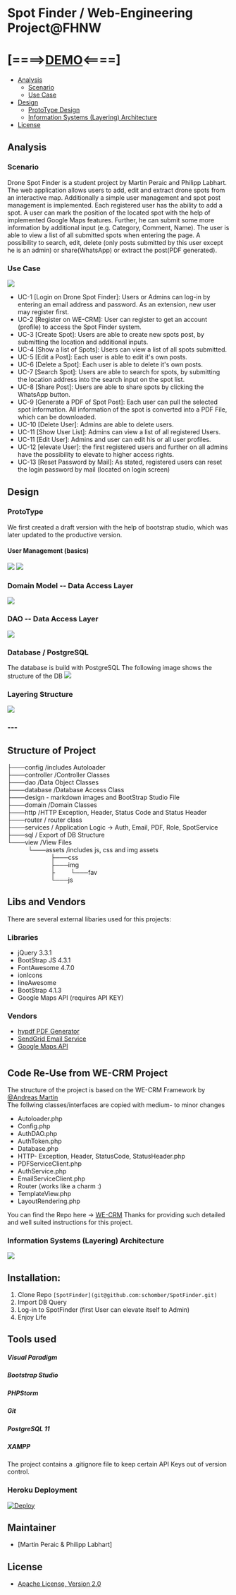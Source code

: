 # Spot Finder / Web-Engineering Project@FHNW
# [====>[DEMO](https://peaceful-cliffs-72446.herokuapp.com)<====]
- [Analysis](#analysis)
    - [Scenario](#scenario)
    - [Use Case](#use-case)
- [Design](#design)
    - [ProtoType Design](#prototype)
    - [Information Systems (Layering) Architecture](#information-systems-layering-architecture)
- [License](#license)

## Analysis

### Scenario
Drone Spot Finder is a student project by Martin Peraic and Philipp Labhart. 
The web application allows users to add, edit and extract drone spots from an interactive map. Additionally a simple user management and spot post management is implemented.
Each registered user has the ability to add a spot. A user can mark the position of the located spot with the help 
of implemented Google Maps features. Further, he can submit some more information by additional input (e.g. Category, Comment, Name). 
The user is able to view a list of all submitted spots when entering the page. A possibility to search, edit,
delete (only posts submitted by this user except he is an admin) or share(WhatsApp) or extract the post(PDF generated).


### Use Case

![](design/UseCaseDSF.png)

- UC-1 [Login on Drone Spot Finder]: Users or Admins can log-in by entering an email address and password. As an extension, new user may register first.
- UC-2 [Register on WE-CRM]: User can register to get an account (profile) to access the Spot Finder system.
- UC-3 [Create Spot]:  Users are able to create new spots post, by submitting the location and additional inputs.
- UC-4 [Show a list of Spots]: Users can view a list of all spots submitted.
- UC-5 [Edit a Post]: Each user is able to edit it's own posts.
- UC-6 [Delete a Spot]: Each user is able to delete it's own posts.
- UC-7 [Search Spot]:  Users are able to search for spots, by submitting the location address into the search input on the spot list.
- UC-8 [Share Post]:  Users are able to share spots by clicking the WhatsApp button.
- UC-9 [Generate a PDF of Spot Post]: Each user can  pull the selected spot information. All information of the spot is converted into a PDF File, which can be downloaded.
- UC-10 [Delete User]: Admins are able to delete users.
- UC-11 [Show User List]: Admins can view a list of all registered Users.
- UC-11 [Edit User]: Admins and user can edit his or all user profiles.
- UC-12 [elevate User]: the first registered users and further on all admins have the possibility to elevate to higher access rights.
- UC-13 [Reset Password by Mail]: As stated, registered users can reset the login password by mail (located on login screen)

## Design

### ProtoType 
We first created a draft version with the help of bootstrap studio, which was later updated to the productive version.
#### User Management (basics)
![](design//register.jpg)
![](design//list_User.jpg)


### Domain Model -- Data Access Layer
![](design//SpotFindeDomainModelr.jpg)

### DAO -- Data Access Layer
![](design//SpotFinderDAO.jpg)

### Database / PostgreSQL
The database is build with PostgreSQL
The following image shows the structure of the DB
![](design//SpotFinderERD.jpg)

### Layering Structure
![](design//SpotFinderPD.jpg)
### ---


## Structure of Project
├───config  /includes Autoloader   
├───controller /Controller Classes   
├───dao  /Data Object Classes  
├───database  /Database Access Class  
├───design  - markdown images and BootStrap Studio File  
├───domain  /Domain Classes  
├───http  /HTTP Exception, Header, Status Code and Status Header  
├───router  / router class  
├───services  / Application Logic -> Auth, Email, PDF, Role, SpotService  
├───sql  / Export of DB Structure  
└───view  /View Files  
&nbsp;&nbsp;&nbsp;&nbsp;&nbsp;&nbsp;&nbsp;&nbsp;&nbsp;&nbsp;&nbsp;&nbsp;└───assets  /includes js, css and img assets  
&nbsp;&nbsp;&nbsp;&nbsp;&nbsp;&nbsp;&nbsp;&nbsp;&nbsp;&nbsp;&nbsp;&nbsp;&nbsp;&nbsp;&nbsp;&nbsp;&nbsp;&nbsp;&nbsp;&nbsp;&nbsp;&nbsp;&nbsp;&nbsp;&nbsp;├───css  
&nbsp;&nbsp;&nbsp;&nbsp;&nbsp;&nbsp;&nbsp;&nbsp;&nbsp;&nbsp;&nbsp;&nbsp;&nbsp;&nbsp;&nbsp;&nbsp;&nbsp;&nbsp;&nbsp;&nbsp;&nbsp;&nbsp;&nbsp;&nbsp;&nbsp;├───img  
&nbsp;&nbsp;&nbsp;&nbsp;&nbsp;&nbsp;&nbsp;&nbsp;&nbsp;&nbsp;&nbsp;&nbsp;&nbsp;&nbsp;&nbsp;&nbsp;&nbsp;&nbsp;&nbsp;&nbsp;&nbsp;&nbsp;&nbsp;&nbsp;&nbsp;├&nbsp;&nbsp;&nbsp;&nbsp;&nbsp;&nbsp;&nbsp;&nbsp;&nbsp;└───fav  
&nbsp;&nbsp;&nbsp;&nbsp;&nbsp;&nbsp;&nbsp;&nbsp;&nbsp;&nbsp;&nbsp;&nbsp;&nbsp;&nbsp;&nbsp;&nbsp;&nbsp;&nbsp;&nbsp;&nbsp;&nbsp;&nbsp;&nbsp;&nbsp;&nbsp;└───js  

## Libs and Vendors
There are several external libaries used for this projects:  
### Libraries
- jQuery 3.3.1
- BootStrap JS 4.3.1
- FontAwesome 4.7.0
- ionIcons
- lineAwesome
- BootStrap 4.1.3
- Google Maps API (requires API KEY)
### Vendors
- [hypdf PDF Generator](https://hypdf.com/info/index)  
- [SendGrid Email Service](https://sendgrid.com/)
- [Google Maps API](https://cloud.google.com/maps-platform/?hl=de)

#

## Code Re-Use from WE-CRM Project 
The structure of the project is based on the WE-CRM Framework by [@Andreas Martin](https://github.com/andreasmartin)  
The follwing classes/interfaces are copied with medium- to minor changes
- Autoloader.php
- Config.php
- AuthDAO.php
- AuthToken.php
- Database.php
- HTTP- Exception, Header, StatusCode, StatusHeader.php
- PDFServiceClient.php
- AuthService.php
- EmailServiceClient.php
- Router (works like a charm :)
- TemplateView.php
- LayoutRendering.php

You can find the Repo here -> [WE-CRM](https://github.com/webengfhnw/WE-CRM)
Thanks for providing such detailed and well suited instructions for this project.
### Information Systems (Layering) Architecture

![](modelling/images/WE-CRM-Layering-Structure.png)

## Installation:
1. Clone Repo ```[SpotFinder](git@github.com:schomber/SpotFinder.git)```
2. Import DB Query
3. Log-in to SpotFinder (first User can elevate itself to Admin)
4. Enjoy Life

## Tools used
##### Visual Paradigm 
##### Bootstrap Studio
##### PHPStorm
##### Git
##### PostgreSQL 11
##### XAMPP
The project contains a .gitignore file to keep certain API Keys out of version control.
### Heroku Deployment
[![Deploy](https://www.herokucdn.com/deploy/button.png)](https://heroku.com/deploy)
## Maintainer
- [Martin Peraic & Philipp Labhart]
## License
- [Apache License, Version 2.0](LICENSE)
